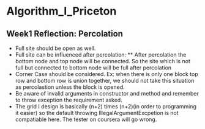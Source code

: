# Algorithm_I_Priceton
## Week1 Reflection: Percolation
* Full site should be open as well.
* Full site can be influenced after percolation:
  ** After percolation the bottom node and top node will be connected. So the site which is not full but connected to bottom node will be full after percolation
* Corner Case should be considered. Ex: when there is only one block top row and bottom row is union together, we should not take this situation as percolastion unless the block is opened.
* Be aware of invalid arguments in constructor and method and remember to throw exception the requirement asked.
* The grid I design is basically (n+2) times (n+2)(in order to programming it easier) so the default throwing IllegalArgumentExcpetion is not compatiable here. The tester on coursera will go wrong.
